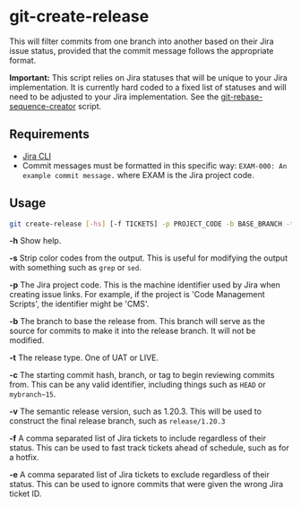 # git-create-release

This will filter commits from one branch into another based on their Jira issue status, provided that the commit message follows the appropriate format.

**Important:** This script relies on Jira statuses that will be unique to your Jira implementation. It is currently hard coded to a fixed list of statuses and will need to be adjusted to your Jira implementation. See the [git-rebase-sequence-creator](../bin/git-rebase-sequence-creator.sh) script.

## Requirements

* [Jira CLI](https://github.com/foxythemes/jira-cli)
* Commit messages must be formatted in this specific way: `EXAM-000: An example commit message.` where EXAM is the Jira project code.

## Usage

```sh
git create-release [-hs] [-f TICKETS] -p PROJECT_CODE -b BASE_BRANCH -t RELEASE_TYPE -c START_COMMIT -v RELEASE_VERSION
```

**-h** Show help.

**-s** Strip color codes from the output. This is useful for modifying the output with something such as `grep` or `sed`.

**-p** The Jira project code. This is the machine identifier used by Jira when creating issue links. For example, if the project is 'Code Management Scripts', the identifier might be 'CMS'.

**-b** The branch to base the release from. This branch will serve as the source for commits to make it into the release branch. It will not be modified.

**-t** The release type. One of UAT or LIVE.

**-c** The starting commit hash, branch, or tag to begin reviewing commits from. This can be any valid identifier, including things such as `HEAD` or `mybranch~15`.

**-v** The semantic release version, such as 1.20.3. This will be used to construct the final release branch, such as `release/1.20.3`

**-f** A comma separated list of Jira tickets to include regardless of their status. This can be used to fast track tickets ahead of schedule, such as for a hotfix.

**-e** A comma separated list of Jira tickets to exclude regardless of their status. This can be used to ignore commits that were given the wrong Jira ticket ID.
